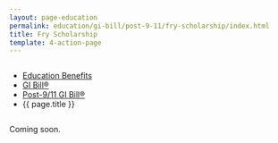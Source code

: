 ```yaml
---
layout: page-education
permalink: education/gi-bill/post-9-11/fry-scholarship/index.html
title: Fry Scholarship
template: 4-action-page
---
```


<div class="splash" markdown="0">
<div class="row" markdown="0">
<div class="small-12 columns" markdown="0">

<ul class="breadcrumbs" role="menubar" aria-label="Primary">
<li class="parent"><a href="/education/">Education Benefits</a></li>
<li class="parent"><a href="/education/gi-bill/">GI Bill®</a></li>
<li class="parent"><a href="/education/gi-bill/post-9-11/">Post-9/11 GI Bill®</a></li>
<li class="active">{{ page.title }}</li>
</ul>

</div>
</div>
</div>

<div class="main" role="main" markdown="0">

<!--<div class="action-bar">
  <div class="row">
    <div class="small-12 columns">

    </div>
  </div>
</div>-->

<div class="section one" markdown="0">
<div class="primary" markdown="0">
<div class="row" markdown="0">
<div class="small-12 columns" markdown="1">

Coming soon.

</div>
</div>
</div>


</div>
